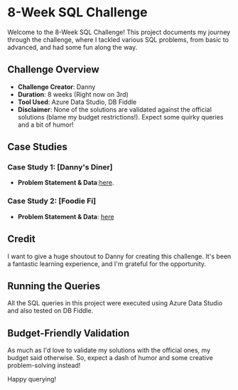 # 8-Week SQL Challenge

Welcome to the 8-Week SQL Challenge! This project documents my journey through the challenge, where I tackled various SQL problems, from basic to advanced, and had some fun along the way.

## Challenge Overview

- **Challenge Creator**: Danny
- **Duration**: 8 weeks (Right now on 3rd)
- **Tool Used**: Azure Data Studio, DB Fiddle
- **Disclaimer**: None of the solutions are validated against the official solutions (blame my budget restrictions!). Expect some quirky queries and a bit of humor!

## Case Studies

### Case Study 1: [Danny's Diner]

- **Problem Statement & Data**:[here](https://8weeksqlchallenge.com/case-study-1/).

### Case Study 2: [Foodie Fi]

- **Problem Statement & Data**: [here](https://8weeksqlchallenge.com/case-study-3/)


## Credit

I want to give a huge shoutout to Danny for creating this challenge. It's been a fantastic learning experience, and I'm grateful for the opportunity.

## Running the Queries

All the SQL queries in this project were executed using Azure Data Studio and also tested on DB Fiddle.

## Budget-Friendly Validation

As much as I'd love to validate my solutions with the official ones, my budget said otherwise. So, expect a dash of humor and some creative problem-solving instead!

Happy querying!
